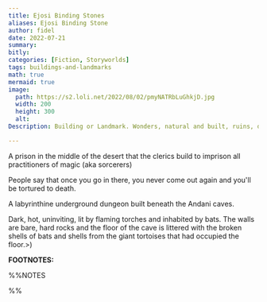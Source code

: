 ```yaml
---
title: Ejosi Binding Stones
aliases: Ejosi Binding Stone
author: fidel
date: 2022-07-21
summary: 
bitly: 
categories: [Fiction, Storyworlds]
tags: buildings-and-landmarks 
math: true
mermaid: true
image: 
  path: https://s2.loli.net/2022/08/02/pmyNATRbLuGhkjD.jpg
  width: 200
  height: 300
  alt:
Description: Building or Landmark. Wonders, natural and built, ruins, dungeons, temples, great trees, Smithy, Inn, Castle. Anything that you can point to and people consider significant enough to name.

---
```


A prison in the middle of the desert that the clerics build to imprison all practitioners of magic (aka sorcerers)

People say that once you go in there, you never come out again and you'll be tortured to death.

A labyrinthine underground dungeon built beneath the Andani caves.

Dark, hot, uninviting, lit by flaming torches and inhabited by bats. The walls are bare, hard rocks and the floor of the cave is littered with the broken shells of bats and shells from the giant tortoises that had occupied the floor.>)

**FOOTNOTES:**

%%NOTES

%%


